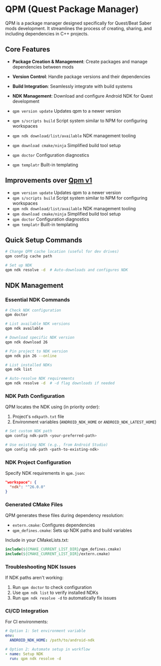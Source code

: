 # QPM (Quest Package Manager)

QPM is a package manager designed specifically for Quest/Beat Saber mods development. It streamlines the process of creating, sharing, and including dependencies in C++ projects.

## Core Features

- **Package Creation & Management**: Create packages and manage dependencies between mods
- **Version Control**: Handle package versions and their dependencies
- **Build Integration**: Seamlessly integrate with build systems
- **NDK Management**: Download and configure Android NDK for Quest development

- `qpm version update` Updates qpm to a newer version
- `qpm s/scripts build` Script system similar to NPM for configuring workspaces
- `qpm ndk download/list/available` NDK management tooling
- `qpm download cmake/ninja` Simplified build tool setup
- `qpm doctor` Configuration diagnostics
- `qpm templatr` Built-in templating

## Improvements over [Qpm v1](https://github.com/RedBrumbler/QuestPackageManager-Rust)

- `qpm version update` Updates qpm to a newer version
- `qpm s/scripts build` Script system similar to NPM for configuring workspaces
- `qpm ndk download/list/available` NDK management tooling
- `qpm download cmake/ninja` Simplified build tool setup
- `qpm doctor` Configuration diagnostics
- `qpm templatr` Built-in templating

## Quick Setup Commands

```bash
# Change QPM cache location (useful for dev drives)
qpm config cache path

# Set up NDK
qpm ndk resolve -d  # Auto-downloads and configures NDK
```

## NDK Management

### Essential NDK Commands

```bash
# Check NDK configuration
qpm doctor

# List available NDK versions
qpm ndk available

# Download specific NDK version
qpm ndk download 26

# Pin project to NDK version
qpm ndk pin 26 --online

# List installed NDKs
qpm ndk list

# Auto-resolve NDK requirements
qpm ndk resolve -d  # -d flag downloads if needed
```

### NDK Path Configuration

QPM locates the NDK using (in priority order):
1. Project's `ndkpath.txt` file
2. Environment variables (`ANDROID_NDK_HOME` or `ANDROID_NDK_LATEST_HOME`)

```bash
# Set custom NDK path
qpm config ndk-path <your-preferred-path>

# Use existing NDK (e.g., from Android Studio)
qpm config ndk-path <path-to-existing-ndk>
```

### NDK Project Configuration

Specify NDK requirements in `qpm.json`:
```json
"workspace": {
  "ndk": "^26.0.0"
}
```

### Generated CMake Files

QPM generates these files during dependency resolution:
- `extern.cmake`: Configures dependencies
- `qpm_defines.cmake`: Sets up NDK paths and build variables

Include in your CMakeLists.txt:
```cmake
include(${CMAKE_CURRENT_LIST_DIR}/qpm_defines.cmake)
include(${CMAKE_CURRENT_LIST_DIR}/extern.cmake)
```

### Troubleshooting NDK Issues

If NDK paths aren't working:
1. Run `qpm doctor` to check configuration
2. Use `qpm ndk list` to verify installed NDKs
3. Run `qpm ndk resolve -d` to automatically fix issues

### CI/CD Integration

For CI environments:
```yaml
# Option 1: Set environment variable
env:
  ANDROID_NDK_HOME: /path/to/android-ndk

# Option 2: Automate setup in workflow
- name: Setup NDK
  run: qpm ndk resolve -d
```



